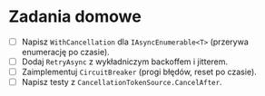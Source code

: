 # Zadania domowe

- [ ] Napisz `WithCancellation` dla `IAsyncEnumerable<T>` (przerywa enumerację po czasie).
- [ ] Dodaj `RetryAsync` z wykładniczym backoffem i jitterem.
- [ ] Zaimplementuj `CircuitBreaker` (progi błędów, reset po czasie).
- [ ] Napisz testy z `CancellationTokenSource.CancelAfter`.
